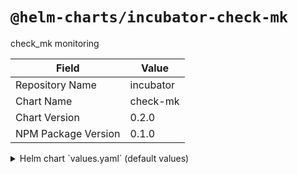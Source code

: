 # `@helm-charts/incubator-check-mk`

check_mk monitoring

| Field               | Value     |
| ------------------- | --------- |
| Repository Name     | incubator |
| Chart Name          | check-mk  |
| Chart Version       | 0.2.0     |
| NPM Package Version | 0.1.0     |

<details>

<summary>Helm chart `values.yaml` (default values)</summary>

```yaml
# Default values for check-mk.
# This is a YAML-formatted file.
# Declare variables to be passed into your templates.
replicaCount: 1
image:
  repository: 'nlmacamp/check_mk'
  tag: 'latest'
  pullPolicy: IfNotPresent
service:
  name: check-mk
  type: NodePort
  externalPort: 80
  internalPort: 5000
ingress:
  enabled: false
  # Used to create Ingress record (should used with service.type: ClusterIP).
  hosts:
    - monitor.ijuned.com
  annotations:
    kubernetes.io/ingress.class: nginx
    # kubernetes.io/tls-acme: "true"
  tls:
    # Secrets must be manually created in the namespace.
    # - secretName: chart-example-tls
    #   hosts:
    #     - chart-example.local
resources:
  {}
  # We usually recommend not to specify default resources and to leave this as a conscious
  # choice for the user. This also increases chances charts run on environments with little
  # resources, such as Minikube. If you do want to specify resources, uncomment the following
  # lines, adjust them as necessary, and remove the curly braces after 'resources:'.
  # limits:
  #  cpu: 100m
  #  memory: 128Mi
  #requests:
  #  cpu: 100m
  #  memory: 128Mi
```

</details>
